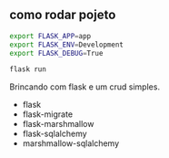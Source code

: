 ## como rodar pojeto 
```sh 
export FLASK_APP=app
export FLASK_ENV=Development
export FLASK_DEBUG=True

flask run 
```

Brincando com flask e um crud simples.

- flask
- flask-migrate
- flask-marshmallow
- flask-sqlalchemy
- marshmallow-sqlalchemy